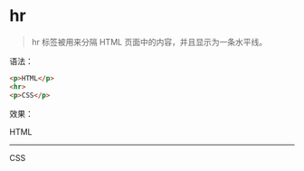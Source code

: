 # hr

> hr 标签被用来分隔 HTML 页面中的内容，并且显示为一条水平线。

语法：

```html
<p>HTML</p>
<hr>
<p>CSS</p>
```

效果：

<p>HTML</p>
<hr>
<p>CSS</p>